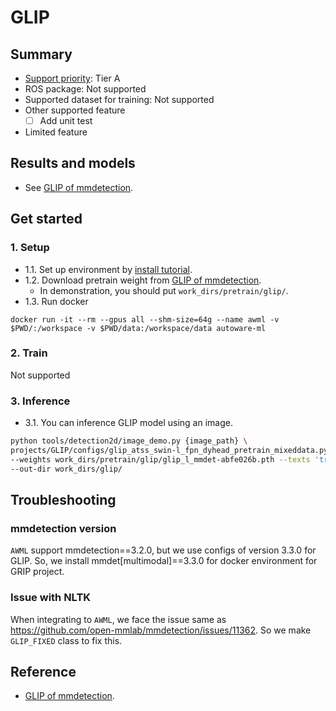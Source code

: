 # GLIP
## Summary

- [Support priority](https://github.com/tier4/AWML/blob/main/docs/design/autoware_ml_design.md#support-priority): Tier A
- ROS package: Not supported
- Supported dataset for training: Not supported
- Other supported feature
  - [ ] Add unit test
- Limited feature

## Results and models

- See [GLIP of mmdetection](https://github.com/open-mmlab/mmdetection/tree/main/configs/glip/README.md).

## Get started
### 1. Setup

- 1.1. Set up environment by [install tutorial](/docs/tutorial/tutorial_install.md).
- 1.2. Download pretrain weight from [GLIP of mmdetection](https://github.com/open-mmlab/mmdetection/tree/main/configs/glip/README.md).
  - In demonstration, you should put `work_dirs/pretrain/glip/`.
- 1.3. Run docker

```
docker run -it --rm --gpus all --shm-size=64g --name awml -v $PWD/:/workspace -v $PWD/data:/workspace/data autoware-ml
```

### 2. Train

Not supported

### 3. Inference

- 3.1. You can inference GLIP model using an image.

```sh
python tools/detection2d/image_demo.py {image_path} \
projects/GLIP/configs/glip_atss_swin-l_fpn_dyhead_pretrain_mixeddata.py \
--weights work_dirs/pretrain/glip/glip_l_mmdet-abfe026b.pth --texts 'traffic cone. car' \
--out-dir work_dirs/glip/
```

## Troubleshooting
### mmdetection version

`AWML` support mmdetection==3.2.0, but we use configs of version 3.3.0 for GLIP.
So, we install mmdet[multimodal]==3.3.0 for docker environment for GRIP project.

### Issue with NLTK

When integrating to `AWML`, we face the issue same as https://github.com/open-mmlab/mmdetection/issues/11362.
So we make `GLIP_FIXED` class to fix this.

## Reference

- [GLIP of mmdetection](https://github.com/open-mmlab/mmdetection/tree/main/configs/glip/README.md).
